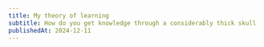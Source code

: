 ```yaml
---
title: My theory of learning
subtitle: How do you get knowledge through a considerably thick skull
publishedAt: 2024-12-11
---
```

